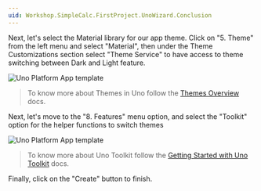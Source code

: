 ```yaml
---
uid: Workshop.SimpleCalc.FirstProject.UnoWizard.Conclusion
---
```

Next, let's select the Material library for our app theme. Click on "5. Theme" from the left menu and select "Material", then under the Theme Customizations section select "Theme Service" to have access to theme switching between Dark and Light feature.

<picture>
  <source media="(prefers-color-scheme: dark)" srcset="../../../art/Dark/Wizard/6.theme.png">
  <source media="(prefers-color-scheme: light)" srcset="../../../art/Light//Wizard/6.theme.png">
  <img alt="Uno Platform App template" src="../../../art/Light/Wizard/6.theme.png">
</picture>

> To know more about Themes in Uno follow the [Themes Overview](https://aka.platform.uno/uno-themes) docs.

Next, let's move to the "8. Features" menu option, and select the "Toolkit" option for the helper functions to switch themes

<picture>
  <source media="(prefers-color-scheme: dark)" srcset="../../../art/Dark/Wizard/7.toolkit.png">
  <source media="(prefers-color-scheme: light)" srcset="../../../art/Light//Wizard/7.toolkit.png">
  <img alt="Uno Platform App template" src="../../../art/Light/Wizard/7.toolkit.png">
</picture>

> To know more about Uno Toolkit follow the [Getting Started with Uno Toolkit](https://aka.platform.uno/uno-toolkit) docs.

 Finally, click on the "Create" button to finish.